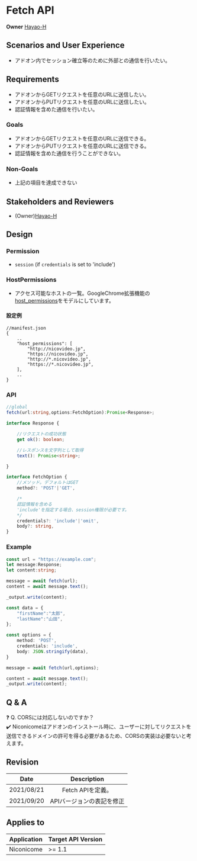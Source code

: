 # Fetch API

**Owner** [Hayao-H](https://github.com/Hayao-H)

## Scenarios and User Experience
- アドオン内でセッション確立等のために外部との通信を行いたい。

## Requirements
- アドオンからGETリクエストを任意のURLに送信したい。
- アドオンからPUTリクエストを任意のURLに送信したい。
- 認証情報を含めた通信を行いたい。

### Goals
- アドオンからGETリクエストを任意のURLに送信できる。
- アドオンからPUTリクエストを任意のURLに送信できる。
- 認証情報を含めた通信を行うことができない。

### Non-Goals
- 上記の項目を達成できない

## Stakeholders and Reviewers
- (Owner)[Hayao-H](https://github.com/Hayao-H)

## Design

### Permission
- ```session``` (if ```credentials``` is set to 'include')

### HostPermissions
- アクセス可能なホストの一覧。GoogleChrome拡張機能の[host_permissions](https://developer.chrome.com/docs/extensions/mv3/match_patterns/)をモデルにしています。
#### 設定例
```jsonc
//manifest.json
{
    ..
    "host_permissions": [
        "http://nicovideo.jp",
        "https://nicovideo.jp",
        "http://*.nicovideo.jp",
        "https://*.nicovideo.jp",
    ],
    ..
}
```

### API
``` TypeScript
//global
fetch(url:string,options:FetchOption):Promise<Response>;

interface Response {

    //リクエストの成功状態
    get ok(): boolean;

    //レスポンスを文字列として取得
    text(): Promise<string>;

}

interface FetchOption {
    //メソッド。デフォルトはGET
    method?: 'POST'|'GET', 

    /*
    認証情報を含める
    'include'を指定する場合、session権限が必要です。
    */
    credentials?: 'include'|'omit', 
    body?: string,
}
```

### Example
``` TypeScript
const url = "https://example.com";
let message:Response;
let content:string;

message = await fetch(url);
content = await message.text();

_output.write(content);

const data = {
    "firstName":"太郎",
    "lastName":"山田",
};

const options = {
    method: 'POST', 
    credentials: 'include', 
    body: JSON.stringify(data),
}

message = await fetch(url,options);

content = await message.text();
_output.write(content);
```

## Q & A

:question: Q. CORSには対応しないのですか？  
:heavy_check_mark: Niconicomeはアドオンのインストール時に、ユーザーに対してリクエストを送信できるドメインの許可を得る必要があるため、CORSの実装は必要ないと考えます。

## Revision
Date | Description
:---:| :---:
2021/08/21 | Fetch APIを定義。
2021/09/20 | APIバージョンの表記を修正

## Applies to
Application | Target API Version
:--: | --
Niconicome | >= 1.1